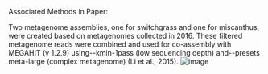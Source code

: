 Associated Methods in Paper:

Two metagenome assemblies, one for switchgrass and one for miscanthus, were created based on metagenomes collected in 2016.  These filtered metagenome reads were combined and used for co-assembly with MEGAHIT (v 1.2.9) using--kmin-1pass (low sequencing depth) and--presets meta-large (complex metagenome) (Li et al., 2015).   ![image](https://user-images.githubusercontent.com/444212/161567338-2b6cf287-0e4c-477f-9d8e-ed85f01ba66f.png)

